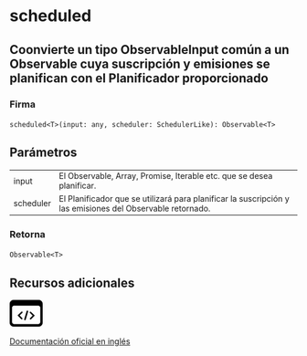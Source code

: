 # scheduled

<h2 class="subtitle">Coonvierte un tipo ObservableInput común a un Observable cuya suscripción y emisiones se planifican con el Planificador proporcionado</h2>

### Firma

`scheduled<T>(input: any, scheduler: SchedulerLike): Observable<T>`

## Parámetros

<table>
<tr><td>input</td><td>El Observable, Array, Promise, Iterable etc. que se desea planificar.</td></tr>
<tr><td>scheduler</td><td>El Planificador que se utilizará para planificar la suscripción y las emisiones del Observable retornado.</td></tr>
</table>

### Retorna

`Observable<T>`

## Recursos adicionales

<a class="source-icon" target="_blank" href="https://github.com/ReactiveX/rxjs/blob/6.5.5/src/internal/scheduled/scheduled.ts#L10-L36">
<img src="assets/icons/source-code.png" alt="Source code">
</a>
</div>

<a target="_blank" href="https://rxjs.dev/api/index/function/scheduled">Documentación oficial en inglés</a>
